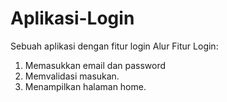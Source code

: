 # Aplikasi-Login
Sebuah aplikasi dengan fitur login
 Alur Fitur Login:
1. Memasukkan email dan password
2. Memvalidasi masukan.
3. Menampilkan halaman home.
